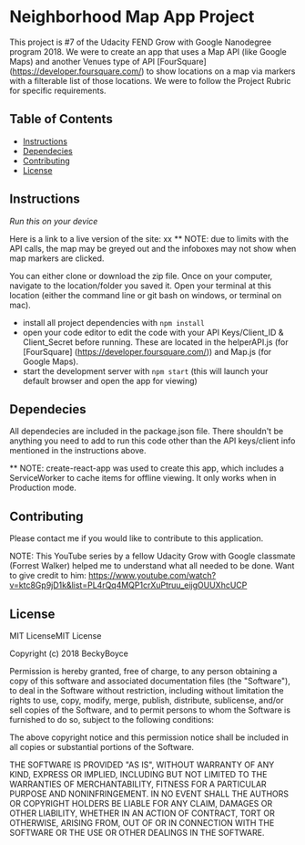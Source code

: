 # Neighborhood Map App Project

This project is #7 of the Udacity FEND Grow with Google Nanodegree program 2018.
We were to create an app that uses a Map API (like Google Maps) and another Venues type of API [FourSquare] (https://developer.foursquare.com/) to show locations on a map via markers with a filterable list of those locations.  We were to follow the Project Rubric for specific requirements.


## Table of Contents
* [Instructions](#instructions)
* [Dependecies](#dependecies)
* [Contributing](#contributing)
* [License](#license)


## Instructions
_Run this on your device_

Here is a link to a live version of the site:  xx
** NOTE: due to limits with the API calls, the map may be greyed out and the infoboxes may not show when map markers are clicked.

You can either clone or download the zip file.  Once on your computer, navigate to the location/folder you saved it.  Open your terminal at this location (either the command line or git bash on windows, or terminal on mac).

* install all project dependencies with `npm install`
* open your code editor to edit the code with your API Keys/Client_ID & Client_Secret before running.  These are located in the helperAPI.js (for [FourSquare] (https://developer.foursquare.com/)) and Map.js (for Google Maps).
* start the development server with `npm start` (this will launch your default browser and open the app for viewing)


## Dependecies
All dependecies are included in the package.json file.  There shouldn't be anything you need to add to run this code other than the API keys/client info mentioned in the instructions above.

** NOTE:  create-react-app was used to create this app, which includes a ServiceWorker to cache items for offline viewing.  It only works when in Production mode.


## Contributing
Please contact me if you would like to contribute to this application.

NOTE:  This YouTube series by a fellow Udacity Grow with Google classmate (Forrest Walker) helped me to understand what all needed to be done.  Want to give credit to him:  https://www.youtube.com/watch?v=ktc8Gp9jD1k&list=PL4rQq4MQP1crXuPtruu_eijgOUUXhcUCP


## License
MIT LicenseMIT License

Copyright (c) 2018 BeckyBoyce

Permission is hereby granted, free of charge, to any person obtaining a copy
of this software and associated documentation files (the "Software"), to deal
in the Software without restriction, including without limitation the rights
to use, copy, modify, merge, publish, distribute, sublicense, and/or sell
copies of the Software, and to permit persons to whom the Software is
furnished to do so, subject to the following conditions:

The above copyright notice and this permission notice shall be included in all
copies or substantial portions of the Software.

THE SOFTWARE IS PROVIDED "AS IS", WITHOUT WARRANTY OF ANY KIND, EXPRESS OR
IMPLIED, INCLUDING BUT NOT LIMITED TO THE WARRANTIES OF MERCHANTABILITY,
FITNESS FOR A PARTICULAR PURPOSE AND NONINFRINGEMENT. IN NO EVENT SHALL THE
AUTHORS OR COPYRIGHT HOLDERS BE LIABLE FOR ANY CLAIM, DAMAGES OR OTHER
LIABILITY, WHETHER IN AN ACTION OF CONTRACT, TORT OR OTHERWISE, ARISING FROM,
OUT OF OR IN CONNECTION WITH THE SOFTWARE OR THE USE OR OTHER DEALINGS IN THE
SOFTWARE.